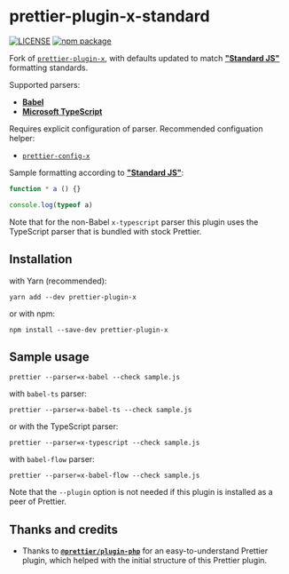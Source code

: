 # prettier-plugin-x-standard

[![LICENSE](https://img.shields.io/npm/l/prettier-plugin-x-standard?color=green&style=flat-square)](./LICENSE.md)
[![npm package](https://img.shields.io/npm/v/prettier-plugin-x-standard?color=blue&style=flat-square)](https://www.npmjs.com/package/prettier-plugin-x-standard)

Fork of [`prettier-plugin-x`](https://github.com/brodybits/prettier-plugin-x), with defaults
updated to match **["Standard JS"](https://standardjs.com/)** formatting standards.

Supported parsers:

- **[Babel](https://babeljs.io/)**
- **[Microsoft TypeScript](https://github.com/Microsoft/TypeScript)**

Requires explicit configuration of parser. Recommended configuation helper:

- [`prettier-config-x`](https://github.com/brodybits/prettier-config-x)

Sample formatting according to **["Standard JS"](https://standardjs.com/)**:

```js
function * a () {}

console.log(typeof a)
```

Note that for the non-Babel `x-typescript` parser this plugin uses the TypeScript parser that is bundled with stock Prettier.

## Installation

with Yarn (recommended):

```console
yarn add --dev prettier-plugin-x
```

or with npm:

```console
npm install --save-dev prettier-plugin-x
```

## Sample usage

```console
prettier --parser=x-babel --check sample.js
```

with `babel-ts` parser:

```console
prettier --parser=x-babel-ts --check sample.js
```

or with the TypeScript parser:

```console
prettier --parser=x-typescript --check sample.js
```

with `babel-flow` parser:

```console
prettier --parser=x-babel-flow --check sample.js
```

Note that the `--plugin` option is not needed if this plugin is installed as a peer of Prettier.

## Thanks and credits

- Thanks to **[`@prettier/plugin-php`](https://github.com/prettier/plugin-php)**
  for an easy-to-understand Prettier plugin,
  which helped with the initial structure of this Prettier plugin.
